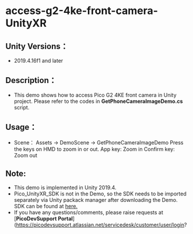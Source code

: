 # access-g2-4ke-front-camera-UnityXR

## Unity Versions：
- 2019.4.16f1 and later

## Description：

- This demo shows how to access Pico G2 4KE front camera in Unity project. Please refer to the codes in **GetPhoneCameraImageDemo.cs** script.

## Usage：
- Scene： Assets -> DemoScene -> GetPhoneCameraImageDemo
Press the keys on HMD to zoom in or out.
App key: Zoom in
Confirm key: Zoom out


## Note:
- This demo is implemented in Unity 2019.4.
- Pico_UnityXR_SDK is not in the Demo, so the SDK needs to be imported separately via Unity packack manager after downloading the Demo. SDK can be found at [here.](https://developer.pico-interactive.com/sdk/index?id=8)
- If you have any questions/comments, please raise requests at [**PicoDevSupport Portal**](https://picodevsupport.atlassian.net/servicedesk/customer/user/login?
